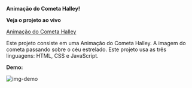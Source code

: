 **Animação do Cometa Halley!**

**Veja o projeto ao vivo**

[Animação do Cometa Halley](https://ninja1375.github.io/Animacao-do-Cometa-Halley/)


Este projeto consiste em uma Animação do Cometa Halley.
A imagem do cometa passando sobre o céu estrelado.
Este projeto usa as três linguagens: HTML, CSS e JavaScript.

**Demo:**

![img-demo](https://github.com/user-attachments/assets/34ce1e1d-daf9-40ab-adb3-4583ae4c0577)
